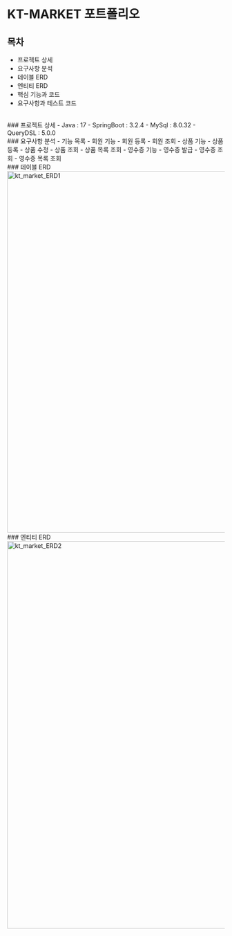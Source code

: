 # KT-MARKET 포트폴리오
## 목차
- 프로젝트 상세
- 요구사항 분석
- 테이블 ERD
- 엔티티 ERD
- 핵심 기능과 코드
- 요구사항과 테스트 코드
</br>
### 프로젝트 상세
- Java : 17
- SpringBoot : 3.2.4
- MySql : 8.0.32
- QueryDSL : 5.0.0
</br>
### 요구사항 분석
- 기능 목록
  - 회원 기능
    - 회원 등록
    - 회원 조회
  - 상품 기능
    - 상품 등록
    - 상품 수정
    - 상품 조회
    - 상품 목록 조회
  - 영수증 기능
    - 영수증 발급
    - 영수증 조회
    - 영수증 목록 조회
</br>
### 테이블 ERD
<img width="836" alt="kt_market_ERD1" src="https://github.com/Leekyeongtaek/kt-market/assets/56353425/3d0ff157-eb06-46eb-bf3f-7866d9a3cf0f">
</br>
### 엔티티 ERD
<img width="896" alt="kt_market_ERD2" src="https://github.com/Leekyeongtaek/kt-market/assets/56353425/603fbe23-3eb7-4575-870e-f67010dea1da">
